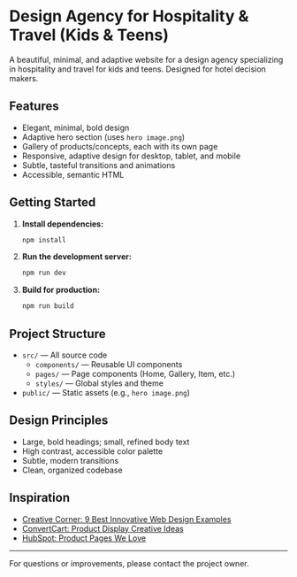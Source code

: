 # Design Agency for Hospitality & Travel (Kids & Teens)

A beautiful, minimal, and adaptive website for a design agency specializing in hospitality and travel for kids and teens. Designed for hotel decision makers.

## Features
- Elegant, minimal, bold design
- Adaptive hero section (uses `hero image.png`)
- Gallery of products/concepts, each with its own page
- Responsive, adaptive design for desktop, tablet, and mobile
- Subtle, tasteful transitions and animations
- Accessible, semantic HTML

## Getting Started

1. **Install dependencies:**
   ```bash
   npm install
   ```
2. **Run the development server:**
   ```bash
   npm run dev
   ```
3. **Build for production:**
   ```bash
   npm run build
   ```

## Project Structure
- `src/` — All source code
  - `components/` — Reusable UI components
  - `pages/` — Page components (Home, Gallery, Item, etc.)
  - `styles/` — Global styles and theme
- `public/` — Static assets (e.g., `hero image.png`)

## Design Principles
- Large, bold headings; small, refined body text
- High contrast, accessible color palette
- Subtle, modern transitions
- Clean, organized codebase

## Inspiration
- [Creative Corner: 9 Best Innovative Web Design Examples](https://www.creativecorner.studio/blog/9-best-innovative-web-design-examples)
- [ConvertCart: Product Display Creative Ideas](https://www.convertcart.com/blog/product-display-creative-ideas)
- [HubSpot: Product Pages We Love](https://blog.hubspot.com/marketing/product-pages-love-list)

---

For questions or improvements, please contact the project owner.
